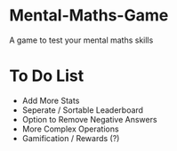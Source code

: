 # Mental-Maths-Game
A game to test your mental maths skills

# To Do List
- Add More Stats
- Seperate / Sortable Leaderboard
- Option to Remove Negative Answers
- More Complex Operations
- Gamification / Rewards (?)

